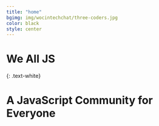 ```yaml
---
title: "home"
bgimg: img/wocintechchat/three-coders.jpg
color: black
style: center
---
```


# **We All JS**
{: .text-white}

# A JavaScript Community for Everyone
